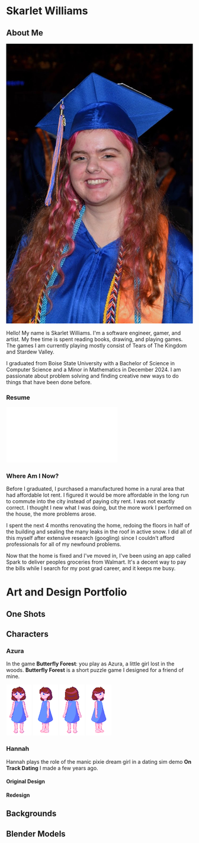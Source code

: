 # Skarlet Williams

## About Me
<img src="images/prof_grad_photo.jpg" alt="Photo of Skarlet at Graduation">
<p> Hello! My name is Skarlet Williams. I'm a software engineer, gamer, and artist.
My free time is spent reading books, drawing, and playing games. The games I am currently playing mostly consist of Tears of The Kingdom and Stardew Valley. </p>

<p>I graduated from Boise State University with a Bachelor of Science in Computer Science 
and a Minor in Mathematics in December 2024. I am passionate about problem solving and
finding creative new ways to do things that have been done before. </p>

### Resume 
<embed src="resume\Skarlet_Williams_Bachelor_Resume.pdf" type="application/pdf">

### Where Am I Now?
<p>Before I graduated, I purchased a manufactured home in a rural area that had
affordable lot rent. I figured it would be more affordable in the long run to commute into the city instead of paying city rent.
I was not exactly correct. I thought I new what I was doing, but the more work I performed on the house, the
more problems arose.</p>

<p> I spent the next 4 months renovating the home, redoing the floors
in half of the building and sealing the many leaks in the roof in active snow. I did all of
this myself after extensive research (googling) since I couldn't afford professionals for
all of my newfound problems.</p>

<p>Now that the home is fixed and I've moved in, I've been using an app called Spark to deliver peoples groceries from Walmart.
It's a decent way to pay the bills while I search for my post grad career, and it keeps me busy.</p>

# Art and Design Portfolio

## One Shots

## Characters

### Azura
<p> In the game <b>Butterfly Forest</b>: you play as Azura, a little girl lost in the woods. <b>Butterfly Forest</b> is a short puzzle game I designed for a friend of mine. </p>

<img src="images/bf_front.png" alt="Front view of Azura">
<img src="images/bf_left.png" alt="Left view of Azura">
<img src="images/bf_back.png" alt="Back view of Azura">
<img src="images/bf_right.png" alt="Right view of Azura">

### Hannah
<p> Hannah plays the role of the manic pixie dream girl in a dating sim demo <b>On Track Dating</b> I made a few years ago.</p>

#### Original Design

#### Redesign

## Backgrounds

## Blender Models
